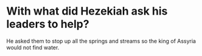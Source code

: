 # With what did Hezekiah ask his leaders to help?

He asked them to stop up all the springs and streams so the king of Assyria would not find water.
